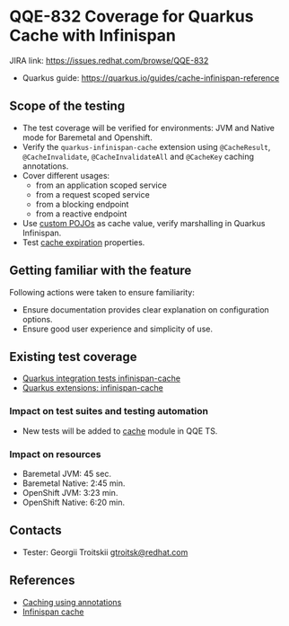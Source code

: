 # QQE-832 Coverage for Quarkus Cache with Infinispan

JIRA link: https://issues.redhat.com/browse/QQE-832

- Quarkus guide: https://quarkus.io/guides/cache-infinispan-reference

## Scope of the testing
- The test coverage will be verified for environments: JVM and Native mode for Baremetal and Openshift.
- Verify the `quarkus-infinispan-cache` extension using `@CacheResult`, `@CacheInvalidate`, `@CacheInvalidateAll` and `@CacheKey` caching annotations.
- Cover different usages:
  - from an application scoped service
  - from a request scoped service
  - from a blocking endpoint
  - from a reactive endpoint
- Use [custom POJOs](https://quarkus.io/guides/cache-infinispan-reference#marshalling-your-pojos) as cache value, verify marshalling in Quarkus Infinispan.
- Test [cache expiration](https://quarkus.io/guides/cache-infinispan-reference#expiration) properties.

## Getting familiar with the feature
Following actions were taken to ensure familiarity:
- Ensure documentation provides clear explanation on configuration options.
- Ensure good user experience and simplicity of use.

## Existing test coverage
- [Quarkus integration tests infinispan-cache](https://github.com/quarkusio/quarkus/tree/main/integration-tests/infinispan-cache/src/test/java/io/quarkus/it/cache/infinispan)
- [Quarkus extensions: infinispan-cache](https://github.com/quarkusio/quarkus/tree/main/extensions/infinispan-cache/deployment/src/test)

### Impact on test suites and testing automation
- New tests will be added to [cache](https://github.com/quarkus-qe/quarkus-test-suite/tree/main/cache) module in QQE TS.

### Impact on resources
- Baremetal JVM: 45 sec.
- Baremetal Native: 2:45 min.
- OpenShift JVM: 3:23 min.
- OpenShift Native: 6:20 min.

## Contacts
- Tester: Georgii Troitskii <gtroitsk@redhat.com>

## References

- [Caching using annotations](https://quarkus.io/guides/cache#annotations-api)
- [Infinispan cache](https://quarkus.io/guides/cache-infinispan-reference)
